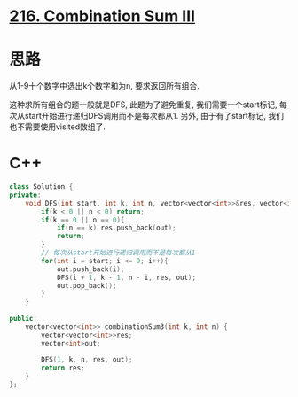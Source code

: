 # [216. Combination Sum III](https://leetcode.com/problems/combination-sum-iii/)

# 思路
从1-9十个数字中选出k个数字和为n, 要求返回所有组合. 

这种求所有组合的题一般就是DFS, 此题为了避免重复, 我们需要一个start标记, 每次从start开始进行递归DFS调用而不是每次都从1. 
另外, 由于有了start标记, 我们也不需要使用visited数组了.

# C++
``` C++
class Solution {
private:
    void DFS(int start, int k, int n, vector<vector<int>>&res, vector<int>&out){
        if(k < 0 || n < 0) return;
        if(k == 0 || n == 0){
            if(n == k) res.push_back(out);
            return;
        }
        // 每次从start开始进行递归调用而不是每次都从1
        for(int i = start; i <= 9; i++){
            out.push_back(i);
            DFS(i + 1, k - 1, n - i, res, out);
            out.pop_back();
        }
    }
    
public:
    vector<vector<int>> combinationSum3(int k, int n) {
        vector<vector<int>>res;
        vector<int>out;
        
        DFS(1, k, n, res, out);
        return res;
    }
};
```
